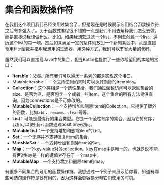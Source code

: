 # 集合和函数操作符

在我们这个项目我们已经使用过集合了，但是现在是时候展示它们结合函数操作符之后有多强大了。关于函数式编程很不错的一点是我们不用去解释我们怎么去做，而是直接说我想做什么。比如，如果我想去过滤一个list，不用去创建一个list，遍历这个list的每一项，然后如果满足一定的条件则放到一个新的集合中，而是直接食用filer函数并指明我想用的过滤器。用这种方式，我们可以节省大量的代码。

虽然我们可以直接用Java中的集合，但是Kotlin也提供了一些你希望用的本地的接口：

- __Iterable__：父类。所有我们可以遍历一系列的都是实现这个接口。
- MutableIterable：一个支持便利的同时可以执行删除的Iterables。
- __Collection__：这个类相是一个范性集合。我们通过函数访问可以返回集合的size、是否为空、是否包含一个或者一些item。这个集合的所有方法提供查询，因为connections是不可修改的。
- __MutableCollection__：一个支持增加和删除item的Collection。它提供了额外的函数，比如`add` 、`remove`、`clear`等等。
- __List__：可能是最流行的集合类型。它是一个范性有序的集合。因为它的有序，我们可以使用`get`函数通过position来访问。
- __MutableList__：一个支持增加和删除item的List。
- __Set__：一个无序并不支持重复item的集合。
- __MutableSet__：一个支持增加和删除item的Set。
- __Map__：一个key-value对的collection。key在map中是唯一的，也就是说不能有两对key是一样的键值对存在于一个map中。
- __MutableMap__：一个支持增加和删除item的map。

有很多不同集合的可用的函数操作符。我想通过一个例子来展示给你看。知道有哪些可选的操作符是很有用的，因为这样会更容易分辨它们使用的时机。